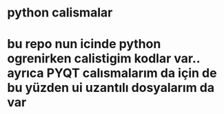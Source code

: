 # python calismalar 

# bu repo nun  icinde python ogrenirken calistigim kodlar  var.. ayrıca  PYQT calısmalarım da için de bu yüzden ui  uzantılı  dosyalarım da  var 
